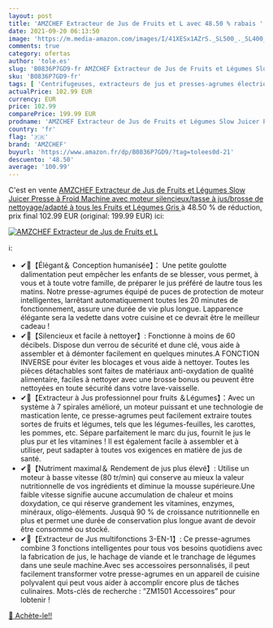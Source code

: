 ```yaml
---
layout: post
title: 'AMZCHEF Extracteur de Jus de Fruits et L avec 48.50 % rabais '
date: 2021-09-20 06:13:50
image: 'https://m.media-amazon.com/images/I/41XESx1AZrS._SL500_._SL400_.jpg'
comments: true
category: ofertas
author: 'tole.es'
slug: 'B0836P7GD9-fr AMZCHEF Extracteur de Jus de Fruits et Légumes Slow Juicer...'
sku: 'B0836P7GD9-fr'
tags: [ 'Centrifugeuses, extracteurs de jus et presses-agrumes électriques','Cuisine et Maison','Extracteurs de jus','Petit électroménager','amzchef', ]
actualPrice: 102.99 EUR
currency: EUR
price: 102.99
comparePrice: 199.99 EUR
prodname: 'AMZCHEF Extracteur de Jus de Fruits et Légumes Slow Juicer Presse à Froid Machine avec moteur silencieux/tasse à jus/brosse de nettoyage/adapté à tous les Fruits et Légumes  Gris '
country: 'fr'
flag: '🇫🇷'
brand: 'AMZCHEF'
buyurl: 'https://www.amazon.fr/dp/B0836P7GD9/?tag=tolees0d-21'
descuento: '48.50'
average: '100.99'
---
```


C'est en vente [AMZCHEF Extracteur de Jus de Fruits et Légumes Slow Juicer Presse à Froid Machine avec moteur silencieux/tasse à jus/brosse de nettoyage/adapté à tous les Fruits et Légumes  Gris ](https://www.amazon.fr/dp/B0836P7GD9/?tag=tolees0d-21)  à  48.50 % de réduction, prix final  102.99 EUR (original: 199.99 EUR) ici:

[![AMZCHEF Extracteur de Jus de Fruits et L](https://m.media-amazon.com/images/I/41XESx1AZrS._SL500_._SL400_.jpg)](https://www.amazon.fr/dp/B0836P7GD9/?tag=tolees0d-21)

ℹ️:

- ✔🥒【Élégant＆ Conception humanisée】： Une petite goulotte dalimentation peut empêcher les enfants de se blesser, vous permet, à vous et à toute votre famille, de préparer le jus préféré de lautre tous les matins. Notre presse-agrumes équipé de puces de protection de moteur intelligentes, larrêtant automatiquement toutes les 20 minutes de fonctionnement, assure une durée de vie plus longue. Lapparence élégante sera la vedette dans votre cuisine et ce devrait être le meilleur cadeau !
- ✔🍐【Silencieux et facile à nettoyer】: Fonctionne à moins de 60 décibels. Dispose dun verrou de sécurité et dune clé, vous aide à assembler et à démonter facilement en quelques minutes.A FONCTION INVERSE pour éviter les blocages et vous aide à nettoyer. Toutes les pièces détachables sont faites de matériaux anti-oxydation de qualité alimentaire, faciles à nettoyer avec une brosse bonus ou peuvent être nettoyées en toute sécurité dans votre lave-vaisselle.
- ✔🍊【Extracteur à Jus professionnel pour fruits ＆Légumes】：Avec un système à 7 spirales amélioré, un moteur puissant et une technologie de mastication lente, ce presse-agrumes peut facilement extraire toutes sortes de fruits et légumes, tels que les légumes-feuilles, les carottes, les pommes, etc. Sépare parfaitement le marc du jus, fournit le jus le plus pur et les vitamines ! Il est également facile à assembler et à utiliser, peut sadapter à toutes vos exigences en matière de jus de santé.
- ✔🍉【Nutriment maximal＆ Rendement de jus plus élevé】: Utilise un moteur à basse vitesse (80 tr/min) qui conserve au mieux la valeur nutritionnelle de vos ingrédients et diminue la mousse supérieure.Une faible vitesse signifie aucune accumulation de chaleur et moins doxydation, ce qui réserve grandement les vitamines, enzymes, minéraux, oligo-éléments. Jusquà 90 % de croissance nutritionnelle en plus et permet une durée de conservation plus longue avant de devoir être consommé ou stocké.
- ✔🌈【Extracteur de Jus multifonctions 3-EN-1】: Ce presse-agrumes combine 3 fonctions intelligentes pour tous vos besoins quotidiens avec la fabrication de jus, le hachage de viande et le tranchage de légumes dans une seule machine.Avec ses accessoires personnalisés, il peut facilement transformer votre presse-agrumes en un appareil de cuisine polyvalent qui peut vous aider à accomplir encore plus de tâches culinaires. Mots-clés de recherche : ”ZM1501 Accessoires” pour lobtenir !

[🛒 Achète-le!!](https://www.amazon.fr/dp/B0836P7GD9/?tag=tolees0d-21)
